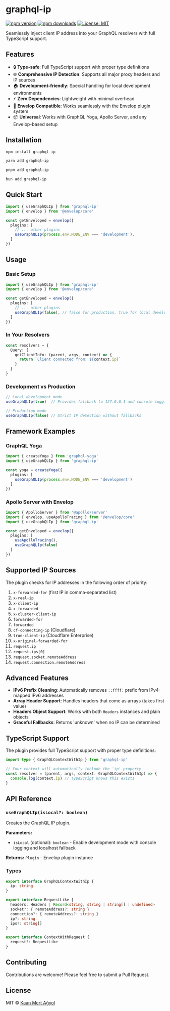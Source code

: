 # graphql-ip

[![npm version](https://img.shields.io/npm/v/graphql-ip.svg)](https://www.npmjs.com/package/graphql-ip)
[![npm downloads](https://img.shields.io/npm/dm/graphql-ip.svg)](https://www.npmjs.com/package/graphql-ip)
[![License: MIT](https://img.shields.io/badge/License-MIT-yellow.svg)](https://opensource.org/licenses/MIT)

Seamlessly inject client IP address into your GraphQL resolvers with full TypeScript support.

## Features

- 🔒 **Type-safe**: Full TypeScript support with proper type definitions
- 🌐 **Comprehensive IP Detection**: Supports all major proxy headers and IP sources
- 🏠 **Development-friendly**: Special handling for local development environments
- ⚡ **Zero Dependencies**: Lightweight with minimal overhead
- 🔧 **Envelop Compatible**: Works seamlessly with the Envelop plugin system
- 📦 **Universal**: Works with GraphQL Yoga, Apollo Server, and any Envelop-based setup

## Installation

```bash
npm install graphql-ip
```

```bash
yarn add graphql-ip
```

```bash
pnpm add graphql-ip
```

```bash
bun add graphql-ip
```

## Quick Start

```typescript
import { useGraphQLIp } from 'graphql-ip'
import { envelop } from '@envelop/core'

const getEnveloped = envelop({
  plugins: [
    // ... other plugins
    useGraphQLIp(process.env.NODE_ENV === 'development'),
  ]
})
```

## Usage

### Basic Setup

```typescript
import { useGraphQLIp } from 'graphql-ip'
import { envelop } from '@envelop/core'

const getEnveloped = envelop({
  plugins: [
    // ... other plugins
    useGraphQLIp(false), // false for production, true for local development
  ]
})
```

### In Your Resolvers

```typescript
const resolvers = {
  Query: {
    getClientInfo: (parent, args, context) => {
      return `Client connected from: ${context.ip}`
    }
  }
}
```

### Development vs Production

```typescript
// Local development mode
useGraphQLIp(true)  // Provides fallback to 127.0.0.1 and console logging

// Production mode  
useGraphQLIp(false) // Strict IP detection without fallbacks
```

## Framework Examples

### GraphQL Yoga

```typescript
import { createYoga } from 'graphql-yoga'
import { useGraphQLIp } from 'graphql-ip'

const yoga = createYoga({
  plugins: [
    useGraphQLIp(process.env.NODE_ENV === 'development')
  ]
})
```

### Apollo Server with Envelop

```typescript
import { ApolloServer } from '@apollo/server'
import { envelop, useApolloTracing } from '@envelop/core'
import { useGraphQLIp } from 'graphql-ip'

const getEnveloped = envelop({
  plugins: [
    useApolloTracing(),
    useGraphQLIp(false)
  ]
})
```

## Supported IP Sources

The plugin checks for IP addresses in the following order of priority:

1. `x-forwarded-for` (first IP in comma-separated list)
2. `x-real-ip`
3. `x-client-ip`
4. `x-forwarded`
5. `x-cluster-client-ip`
6. `forwarded-for`
7. `forwarded`
8. `cf-connecting-ip` (Cloudflare)
9. `true-client-ip` (Cloudflare Enterprise)
10. `x-original-forwarded-for`
11. `request.ip`
12. `request.ips[0]`
13. `request.socket.remoteAddress`
14. `request.connection.remoteAddress`

## Advanced Features

- **IPv6 Prefix Cleaning**: Automatically removes `::ffff:` prefix from IPv4-mapped IPv6 addresses
- **Array Header Support**: Handles headers that come as arrays (takes first value)
- **Headers Object Support**: Works with both `Headers` instances and plain objects
- **Graceful Fallbacks**: Returns 'unknown' when no IP can be determined

## TypeScript Support

The plugin provides full TypeScript support with proper type definitions:

```typescript
import type { GraphQLContextWithIp } from 'graphql-ip'

// Your context will automatically include the 'ip' property
const resolver = (parent, args, context: GraphQLContextWithIp) => {
  console.log(context.ip) // TypeScript knows this exists
}
```

## API Reference

### `useGraphQLIp(isLocal?: boolean)`

Creates the GraphQL IP plugin.

**Parameters:**
- `isLocal` (optional): `boolean` - Enable development mode with console logging and localhost fallback

**Returns:** `Plugin` - Envelop plugin instance

### Types

```typescript
export interface GraphQLContextWithIp {
  ip: string
}

export interface RequestLike {
  headers: Headers | Record<string, string | string[] | undefined>
  socket?: { remoteAddress?: string }
  connection?: { remoteAddress?: string }
  ip?: string
  ips?: string[]
}

export interface ContextWithRequest {
  request?: RequestLike
}
```

## Contributing

Contributions are welcome! Please feel free to submit a Pull Request.

## License

MIT © [Kaan Mert Ağyol](https://github.com/hypecode-tech)
